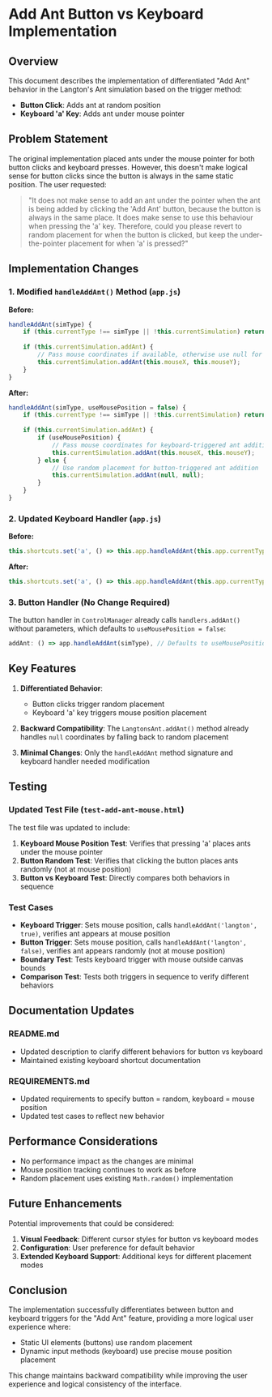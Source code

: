 # Add Ant Button vs Keyboard Implementation

## Overview

This document describes the implementation of differentiated "Add Ant" behavior in the Langton's Ant simulation based on the trigger method:

- **Button Click**: Adds ant at random position
- **Keyboard 'a' Key**: Adds ant under mouse pointer

## Problem Statement

The original implementation placed ants under the mouse pointer for both button clicks and keyboard presses. However, this doesn't make logical sense for button clicks since the button is always in the same static position. The user requested:

> "It does not make sense to add an ant under the pointer when the ant is being added by clicking the 'Add Ant' button, because the button is always in the same place. It does make sense to use this behaviour when pressing the 'a' key. Therefore, could you please revert to random placement for when the button is clicked, but keep the under-the-pointer placement for when 'a' is pressed?"

## Implementation Changes

### 1. Modified `handleAddAnt()` Method (`app.js`)

**Before:**
```javascript
handleAddAnt(simType) {
    if (this.currentType !== simType || !this.currentSimulation) return;
    
    if (this.currentSimulation.addAnt) {
        // Pass mouse coordinates if available, otherwise use null for random placement
        this.currentSimulation.addAnt(this.mouseX, this.mouseY);
    }
}
```

**After:**
```javascript
handleAddAnt(simType, useMousePosition = false) {
    if (this.currentType !== simType || !this.currentSimulation) return;
    
    if (this.currentSimulation.addAnt) {
        if (useMousePosition) {
            // Pass mouse coordinates for keyboard-triggered ant addition
            this.currentSimulation.addAnt(this.mouseX, this.mouseY);
        } else {
            // Use random placement for button-triggered ant addition
            this.currentSimulation.addAnt(null, null);
        }
    }
}
```

### 2. Updated Keyboard Handler (`app.js`)

**Before:**
```javascript
this.shortcuts.set('a', () => this.app.handleAddAnt(this.app.currentType));
```

**After:**
```javascript
this.shortcuts.set('a', () => this.app.handleAddAnt(this.app.currentType, true));
```

### 3. Button Handler (No Change Required)

The button handler in `ControlManager` already calls `handlers.addAnt()` without parameters, which defaults to `useMousePosition = false`:

```javascript
addAnt: () => app.handleAddAnt(simType), // Defaults to useMousePosition = false
```

## Key Features

1. **Differentiated Behavior**: 
   - Button clicks trigger random placement
   - Keyboard 'a' key triggers mouse position placement

2. **Backward Compatibility**: The `LangtonsAnt.addAnt()` method already handles `null` coordinates by falling back to random placement

3. **Minimal Changes**: Only the `handleAddAnt` method signature and keyboard handler needed modification

## Testing

### Updated Test File (`test-add-ant-mouse.html`)

The test file was updated to include:

1. **Keyboard Mouse Position Test**: Verifies that pressing 'a' places ants under the mouse pointer
2. **Button Random Test**: Verifies that clicking the button places ants randomly (not at mouse position)
3. **Button vs Keyboard Test**: Directly compares both behaviors in sequence

### Test Cases

- **Keyboard Trigger**: Sets mouse position, calls `handleAddAnt('langton', true)`, verifies ant appears at mouse position
- **Button Trigger**: Sets mouse position, calls `handleAddAnt('langton', false)`, verifies ant appears randomly (not at mouse position)
- **Boundary Test**: Tests keyboard trigger with mouse outside canvas bounds
- **Comparison Test**: Tests both triggers in sequence to verify different behaviors

## Documentation Updates

### README.md
- Updated description to clarify different behaviors for button vs keyboard
- Maintained existing keyboard shortcut documentation

### REQUIREMENTS.md
- Updated requirements to specify button = random, keyboard = mouse position
- Updated test cases to reflect new behavior

## Performance Considerations

- No performance impact as the changes are minimal
- Mouse position tracking continues to work as before
- Random placement uses existing `Math.random()` implementation

## Future Enhancements

Potential improvements that could be considered:

1. **Visual Feedback**: Different cursor styles for button vs keyboard modes
2. **Configuration**: User preference for default behavior
3. **Extended Keyboard Support**: Additional keys for different placement modes

## Conclusion

The implementation successfully differentiates between button and keyboard triggers for the "Add Ant" feature, providing a more logical user experience where:

- Static UI elements (buttons) use random placement
- Dynamic input methods (keyboard) use precise mouse position placement

This change maintains backward compatibility while improving the user experience and logical consistency of the interface. 